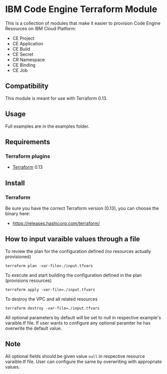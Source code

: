 # IBM Code Engine Terraform Module

This is a collection of modules that make it easier to provision Code Engine Resources on IBM Cloud Platform:

* CE Project
* CE Application
* CE Build
* CE Secret
* CR Namespace
* CE Binding
* CE Job

## Compatibility

This module is meant for use with Terraform 0.13.

## Usage

Full examples are in the examples folder.

## Requirements

### Terraform plugins

- [Terraform](https://www.terraform.io/downloads.html) 0.13
## Install

### Terraform

Be sure you have the correct Terraform version (0.13), you can choose the binary here:
- https://releases.hashicorp.com/terraform/

## How to input varaible values through a file

To review the plan for the configuration defined (no resources actually provisioned)

`terraform plan -var-file=./input.tfvars`

To execute and start building the configuration defined in the plan (provisions resources)

`terraform apply -var-file=./input.tfvars`

To destroy the VPC and all related resources

`terraform destroy -var-file=./input.tfvars`

All optional parameters by default will be set to null in respective example's varaible.tf file. If user wants to configure any optional paramter he has overwrite the default value.

## Note

All optional fields should be given value `null` in respective resource varaible.tf file. User can configure the same by overwriting with appropriate values.